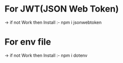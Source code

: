 # For JWT(JSON Web Token)
-> if not Work then Install :- npm i jsonwebtoken

# For env file
-> if not Work then Install :- npm i dotenv